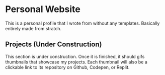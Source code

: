 # Personal Website

This is a personal profile that I wrote from without any templates. Basically entirely made from stratch.

## Projects (Under Construction)

This section is under construction. Once it is finished, it should gifs thumbnails that showcase my projects. Each thumbnail will also be a clickable link to its repository on Github, Codepen, or Replit.

